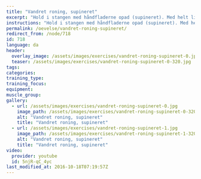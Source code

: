 ```yaml
---
title: "Vandret roning, supineret"
excerpt: "Hold i stangen med håndfladerne opad (supineret). Med helt lige krop trækker du dig selv opad. Hold gerne 1 sekunds pause i toppen."
instructions: "Hold i stangen med håndfladerne opad (supineret). Med helt lige krop trækker du dig selv opad. Hold gerne 1 sekunds pause i toppen."
permalink: /oevelse/vandret-roning-supineret/
redirect_from: /node/718
id: 718
language: da
header:
  overlay_image: /assets/images/exercises/vandret-roning-supineret-0.jpg
  teaser: /assets/images/exercises/vandret-roning-supineret-0-320.jpg
tags:
categories:
training_type: 
training_focus: 
equipment:
muscle_group:
gallery:
  - url: /assets/images/exercises/vandret-roning-supineret-0.jpg
    image_path: /assets/images/exercises/vandret-roning-supineret-0-320.jpg
    alt: "Vandret roning, supineret"
    title: "Vandret roning, supineret"
  - url: /assets/images/exercises/vandret-roning-supineret-1.jpg
    image_path: /assets/images/exercises/vandret-roning-supineret-1-320.jpg
    alt: "Vandret roning, supineret"
    title: "Vandret roning, supineret"
video:
  provider: youtube
  id: 5njR-qC_4yc
last_modified_at: 2016-10-18T07:19:57Z
---
```



